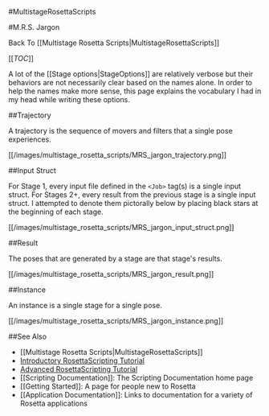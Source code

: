 #MultistageRosettaScripts

#M.R.S. Jargon

Back To [[Multistage Rosetta Scripts|MultistageRosettaScripts]]

[[_TOC_]]

A lot of the [[Stage options|StageOptions]] are relatively verbose
but their behaviors are not necessarily clear based on the names alone.
In order to help the names make more sense, this page explains
the vocabulary I had in my head while writing these options.

##Trajectory

A trajectory is the sequence of movers and filters that a single pose experiences.

[[/images/multistage_rosetta_scripts/MRS_jargon_trajectory.png]]

##Input Struct

For Stage 1, every input file defined in the `<Job>` tag(s) is a single input struct.
For Stages 2+, every result from the previous stage is a single input struct.
I attempted to denote them pictorally below by placing black stars at the beginning of each stage.

[[/images/multistage_rosetta_scripts/MRS_jargon_input_struct.png]]

##Result

The poses that are generated by a stage are that stage's results.

[[/images/multistage_rosetta_scripts/MRS_jargon_result.png]]

##Instance

An instance is a single stage for a single pose.

[[/images/multistage_rosetta_scripts/MRS_jargon_instance.png]]

##See Also

* [[Multistage Rosetta Scripts|MultistageRosettaScripts]]
* [Introductory RosettaScripting Tutorial](https://www.rosettacommons.org/demos/latest/tutorials/scripting_with_rosettascripts/scripting_with_rosettascripts)
* [Advanced RosettaScripting Tutorial](https://www.rosettacommons.org/demos/latest/tutorials/advanced_scripting_with_rosettascripts/advanced_scripting_with_rosettascripts)
* [[Scripting Documentation]]: The Scripting Documentation home page
* [[Getting Started]]: A page for people new to Rosetta
* [[Application Documentation]]: Links to documentation for a variety of Rosetta applications
